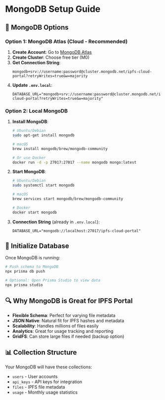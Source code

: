 # MongoDB Setup Guide

## 🍃 MongoDB Options

### Option 1: MongoDB Atlas (Cloud - Recommended)
1. **Create Account**: Go to [MongoDB Atlas](https://cloud.mongodb.com)
2. **Create Cluster**: Choose free tier (M0)
3. **Get Connection String**: 
   ```
   mongodb+srv://username:password@cluster.mongodb.net/ipfs-cloud-portal?retryWrites=true&w=majority
   ```
4. **Update `.env.local`**:
   ```env
   DATABASE_URL="mongodb+srv://username:password@cluster.mongodb.net/ipfs-cloud-portal?retryWrites=true&w=majority"
   ```

### Option 2: Local MongoDB
1. **Install MongoDB**: 
   ```bash
   # Ubuntu/Debian
   sudo apt-get install mongodb
   
   # macOS
   brew install mongodb/brew/mongodb-community
   
   # Or use Docker
   docker run -d -p 27017:27017 --name mongodb mongo:latest
   ```

2. **Start MongoDB**:
   ```bash
   # Ubuntu/Debian
   sudo systemctl start mongodb
   
   # macOS
   brew services start mongodb/brew/mongodb-community
   
   # Docker
   docker start mongodb
   ```

3. **Connection String** (already in `.env.local`):
   ```env
   DATABASE_URL="mongodb://localhost:27017/ipfs-cloud-portal"
   ```

## 🚀 Initialize Database

Once MongoDB is running:

```bash
# Push schema to MongoDB
npx prisma db push

# Optional: Open Prisma Studio to view data
npx prisma studio
```

## 🔍 Why MongoDB is Great for IPFS Portal

- **Flexible Schema**: Perfect for varying file metadata
- **JSON Native**: Natural fit for IPFS hashes and metadata
- **Scalability**: Handles millions of files easily
- **Analytics**: Great for usage tracking and reporting
- **GridFS**: Can store large files if needed (backup option)

## 📊 Collection Structure

Your MongoDB will have these collections:
- `users` - User accounts
- `api_keys` - API keys for integration
- `files` - IPFS file metadata
- `usage` - Monthly usage statistics